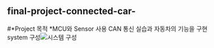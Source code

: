 ## final-project-connected-car-
#*Project 목적
*MCU와 Sensor 사용 CAN 통신 실습과 자동차의 기능을 구현
system 구성![시스템 구성](https://user-images.githubusercontent.com/112140633/201576318-856d05b6-7b2e-4334-a74e-9e39607a476f.png)

